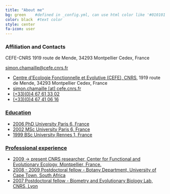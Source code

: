 ```yaml
---
title: "About me"
bg: green    #defined in _config.yml, can use html color like '#010101'
color: black  #text color
style: center
fa-icon: user
---
```


### Affiliation and Contacts

CEFE-CNRS
1919 route de Mende, 34293 Montpellier Cedex, France

simon.chamaille@cefe.cnrs.fr 

<ul class="fa-ul">
<li><i class="fa-li fa fa-envelope text-white"></i><a href="http://www.cefe.cnrs.fr/">Centre d'Ecologie Fonctionnelle et Evolutive (CEFE), CNRS</a>, 1919 route de Mende, 34293 Montpellier Cedex, France</li>
<li><i class="fa fa-at text-white"></i> <a href="mailto:simon.chamaille_at_cefe.cnrs.fr">simon.chamaille [at] cefe.cnrs.fr</li>
<li><i class="fa-li fa fa-phone text-white"></i>(+33)(0)4 67 61 33 02</li>
<li><i class="fa-li fa fa-fax text-white"></i>(+33)(0)4 67 41 06 16</li>
</ul>


### Education

+ 2006 PhD University Paris 6, France
+ 2002 MSc University Paris 6, France
+ 1999 BSc University Rennes 1, France

### Professional experience

+ 2009 -> present CNRS researcher, Center for Functional and Evolutionary Ecology, Montpellier, France.
+ 2008 - 2009 Postdoctoral fellow - Botany Department, University of Cape Town, South Africa
+ 2007 Postdoctoral fellow - Biometry and Evolutionary Biology Lab, CNRS, Lyon 
